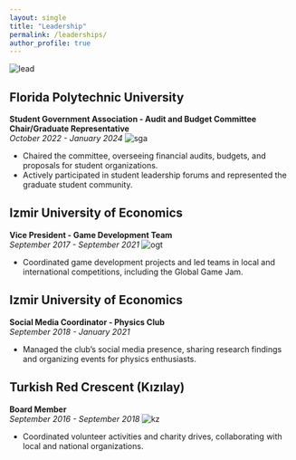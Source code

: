 ```yaml
---
layout: single
title: "Leadership"
permalink: /leaderships/
author_profile: true
---
```


![lead](https://vefaayyildiz.github.io/images/lead.png)  


## Florida Polytechnic University  
**Student Government Association - Audit and Budget Committee Chair/Graduate Representative**  
*October 2022 - January 2024*
![sga](https://vefaayyildiz.github.io/images/sga.png)  
- Chaired the committee, overseeing financial audits, budgets, and proposals for student organizations.
- Actively participated in student leadership forums and represented the graduate student community.

## Izmir University of Economics  
**Vice President - Game Development Team**  
*September 2017 - September 2021*
![ogt](https://vefaayyildiz.github.io/images/ogt.png)  
- Coordinated game development projects and led teams in local and international competitions, including the Global Game Jam.

## Izmir University of Economics  
**Social Media Coordinator - Physics Club**  
*September 2018 - January 2021*

- Managed the club’s social media presence, sharing research findings and organizing events for physics enthusiasts.

## Turkish Red Crescent (Kızılay)  
**Board Member**  
*September 2016 - September 2018*
![kz](https://vefaayyildiz.github.io/images/kz.png)  
- Coordinated volunteer activities and charity drives, collaborating with local and national organizations.
